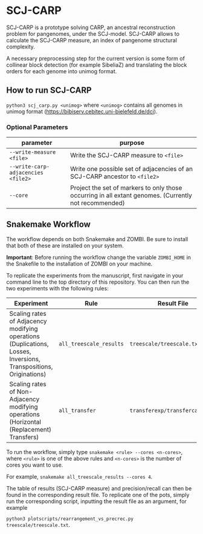 # SCJ-CARP

SCJ-CARP is a prototype solving CARP, an ancestral reconstruction problem for pangenomes, under the SCJ-model.
SCJ-CARP allows to calculate the SCJ-CARP measure, an index of pangenome structural complexity.

A necessary preprocessing step for the current version is some form of collinear block detection (for example SibeliaZ) and translating the block orders for each genome into unimog format.

## How to run SCJ-CARP

`python3 scj_carp.py <unimog>` where `<unimog>` contains all genomes in unimog format (https://bibiserv.cebitec.uni-bielefeld.de/dcj).

### Optional Parameters



| parameter  | purpose |
| ------ | ------ |
| `--write-measure <file>` | Write the SCJ-CARP measure to `<file>` |
| `--write-carp-adjacencies <file2>` | Write one possible set of adjacencies of an SCJ-CARP ancestor to `<file2>` |
| `--core` | Project the set of markers to only those occurring in all extant genomes. (Currently not recommended) |



## Snakemake Workflow

The workflow depends on both Snakemake and ZOMBI. Be sure to install that both of these are installed on your system.

**Important**: Before running the workflow change the variable `ZOMBI_HOME` in the Snakefile to the installation of ZOMBI on your machine.

To replicate the experiments from the manuscript, first navigate in your command line to the top directory of this repository.
You can then run the two experiments with the following rules:


| Experiment | Rule | Result File | Plot Scripts (`./plotscripts/`) |
| ------| ------ | ----- | ---- |
| Scaling rates of Adjacency modifying operations (Duplications, Losses, Inversions, Transpositions, Originations) | `all_treescale_results` | `treescale/treescale.txt` | `rearrangement_vs_measure.py`, `rearrangement_vs_precrec.py`|
| Scaling rates of Non-Adjacency modifying operations (Horizontal (Replacement) Transfers) | `all_transfer` |`transferexp/transfercarp.txt` | `transfer_vs_measure.py`, `transfer_vs_precrec.py` |

To run the workflow, simply type `snakemake <rule> --cores <n-cores>`, where `<rule>` is one of the above rules and `<n-cores>` is the number of cores you want to use.

For example, `snakemake all_treescale_results --cores 4`.

The table of results (SCJ-CARP measure) and precision/recall can then be found in the corresponding result file.
To replicate one of the pots, simply run the corresponding script, inputting the result file as an argument, for example

`python3 plotscripts/rearrangement_vs_precrec.py treescale/treescale.txt`.
